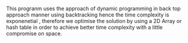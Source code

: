 This progranm uses the approach of dynamic programming in back top approach manner using backtracking hence the time complexity is exponenetial , therefore we optimise 
the solution by using a 2D Array or hash table in order to achieve better time complexity with a little compromise on space.
